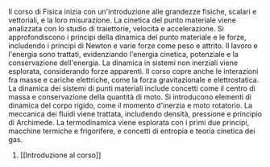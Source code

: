 Il corso di Fisica inizia con un'introduzione alle grandezze fisiche, scalari e vettoriali, e la loro misurazione. La cinetica del punto materiale viene analizzata con lo studio di traiettorie, velocità e accelerazione. Si approfondiscono i principi della dinamica del punto materiale e le forze, includendo i principi di Newton e varie forze come peso e attrito. Il lavoro e l'energia sono trattati, evidenziando l'energia cinetica, potenziale e la conservazione dell'energia. La dinamica in sistemi non inerziali viene esplorata, considerando forze apparenti. Il corso copre anche le interazioni fra masse e cariche elettriche, come la forza gravitazionale e elettrostatica. La dinamica dei sistemi di punti materiali include concetti come il centro di massa e conservazione della quantità di moto. Si introducono elementi di dinamica del corpo rigido, come il momento d'inerzia e moto rotatorio. La meccanica dei fluidi viene trattata, includendo densità, pressione e principio di Archimede. La termodinamica viene esplorata con i primi due principi, macchine termiche e frigorifere, e concetti di entropia e teoria cinetica dei gas.

1. [[Introduzione al corso]]
